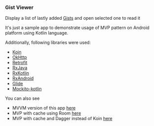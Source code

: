 ### Gist Viewer
Display a list of lastly added [Gists](https://gist.github.com/discover) and open selected one to read it

It's just a sample app to demonstrate usage of MVP pattern on Android platform using Kotlin language.

Additionally, following libraries were used:
- [Koin](https://github.com/InsertKoinIO/koin)
- [OkHttp](https://github.com/square/okhttp)
- [Retrofit](https://github.com/square/retrofit)
- [RxJava](https://github.com/ReactiveX/RxJava)
- [RxKotlin](https://github.com/ReactiveX/RxKotlin)
- [RxAndroid](https://github.com/ReactiveX/RxAndroid)
- [Glide](https://github.com/bumptech/glide)
- [Mockito-kotlin](https://github.com/nhaarman/mockito-kotlin)

You can also see
- MVVM version of this app [here](https://github.com/demba003/GistViewer/tree/mvvm)
- MVP with cache using Room [here](https://github.com/demba003/GistViewer/tree/mvp-cache)
- MVP with cache and Dagger instead of Koin [here](https://github.com/demba003/GistViewer/tree/mvp-cache-dagger)
